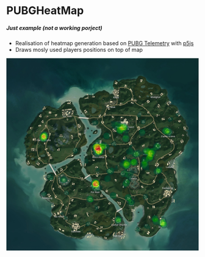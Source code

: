 # PUBGHeatMap
##### Just example (not a working porject)
- Realisation of heatmap generation based on [PUBG Telemetry](https://documentation.pubg.com/en/telemetry.html) with [p5js](https://p5js.org/) 
- Draws mosly used players positions on top of map 

![PUBGHeatMap](https://raw.githubusercontent.com/glmn/PUBGHeatMap/master/output.png)